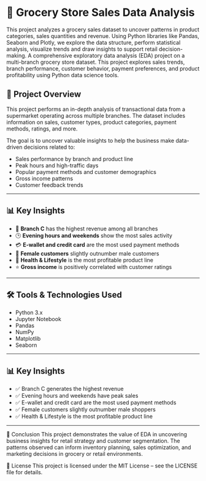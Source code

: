 # 🛒 Grocery Store Sales Data Analysis
 This project analyzes a grocery sales dataset to uncover patterns in product categories, sales quantities and revenue. Using Python libraries like Pandas, Seaborn and Plotly, we explore the data structure, perform statistical analysis, visualize trends and draw insights to support retail decision-making.
A comprehensive exploratory data analysis (EDA) project on a multi-branch grocery store dataset. This project explores sales trends, branch performance, customer behavior, payment preferences, and product profitability using Python data science tools.

## 📌 Project Overview

This project performs an in-depth analysis of transactional data from a supermarket operating across multiple branches. The dataset includes information on sales, customer types, product categories, payment methods, ratings, and more.

The goal is to uncover valuable insights to help the business make data-driven decisions related to:

- Sales performance by branch and product line  
- Peak hours and high-traffic days  
- Popular payment methods and customer demographics  
- Gross income patterns  
- Customer feedback trends

---

## 📊 Key Insights

- 🏪 **Branch C** has the highest revenue among all branches  
- 🕒 **Evening hours and weekends** show the most sales activity  
- 💳 **E-wallet and credit card** are the most used payment methods  
- 👩 **Female customers** slightly outnumber male customers  
- 🧴 **Health & Lifestyle** is the most profitable product line  
- ⭐ **Gross income** is positively correlated with customer ratings  

---

## 🛠️ Tools & Technologies Used

- Python 3.x  
- Jupyter Notebook  
- Pandas  
- NumPy  
- Matplotlib  
- Seaborn  

---

## 📊 Key Insights

- ✅ Branch C generates the highest revenue  
- ✅ Evening hours and weekends have peak sales  
- ✅ E-wallet and credit card are the most used payment methods  
- ✅ Female customers slightly outnumber male shoppers  
- ✅ Health & Lifestyle is the most profitable product line

---

🧠 Conclusion
This project demonstrates the value of EDA in uncovering business insights for retail strategy and customer segmentation. The patterns observed can inform inventory planning, sales optimization, and marketing decisions in grocery or retail environments.

📄 License
This project is licensed under the MIT License – see the LICENSE file for details.

